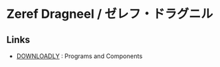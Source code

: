 # Zeref Dragneel / ゼレフ・ドラグニル

## Links
- [DOWNLOADLY](https://downloadly.ir/) : Programs and Components
